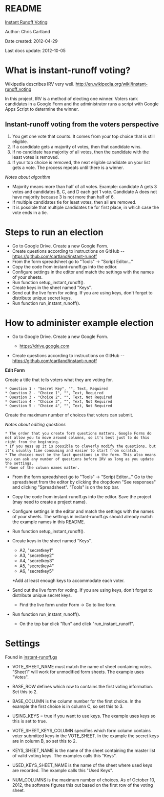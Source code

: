 # README

[Instant Runoff Voting](http://github.com/cartland/instant-runoff "IRV")


Author: Chris Cartland

Date created: 2012-04-29

Last docs update: 2012-10-05


# What is instant-runoff voting?

Wikipedia describes IRV very well. http://en.wikipedia.org/wiki/Instant-runoff_voting

In this project, IRV is a method of electing one winner. Voters rank candidates in a Google Form and the administrator runs a script with Google Apps Script to determine the winner.

## Instant-runoff voting from the voters perspective

1. You get one vote that counts. It comes from your top choice that is still eligible.
2. If a candidate gets a majority of votes, then that candidate wins.
3. If no candidate has majority of all votes, then the candidate with the least votes is removed.
4. If your top choice is removed, the next eligible candidate on your list gets a vote. The process repeats until there is a winner.

_Notes about algorithm_

* Majority means more than half of all votes. Example: candidate A gets 3 votes and candidates B, C, and D each get 1 vote. Candidate A does not have majority because 3 is not more than half of 6.
* If multiple candidates tie for least votes, then all are removed.
* It is possible that multiple candidates tie for first place, in which case the vote ends in a tie.


# Steps to run an election

* Go to Google Drive. Create a new Google Form.
* Create questions according to instructions on GitHub -- https://github.com/cartland/instant-runoff
* From the form spreadsheet go to "Tools" -> "Script Editor..."
* Copy the code from instant-runoff.gs into the editor.
* Configure settings in the editor and match the settings with the names of your sheets.
* Run function setup_instant_runoff().
* Create keys in the sheet named "Keys".
* Send out the live form for voting. If you are using keys, don't forget to distribute unique secret keys.
* Run function run_instant_runoff().


# How to administer example election

* Go to Google Drive. Create a new Google Form.

    * https://drive.google.com
    
* Create questions according to instructions on GitHub -- https://github.com/cartland/instant-runoff

**Edit Form**

Create a title that tells voters what they are voting for.

    * Question 1 - "Secret Key", "", Text, Required
    * Question 2 - "Choice 1", "", Text, Required
    * Question 3 - "Choice 2", "", Text, Not Required
    * Question 4 - "Choice 3", "", Text, Not Required
    * Question 5 - "Choice 4", "", Text, Not Required

Create the maximum number of choices that voters can submit.

_Notes about editing questions_

    * The order that you create form questions matters. Google Forms do not allow you to move around columns, so it's best just to do this right from the beginning.
    * If you mess up it is possible to cleverly modify the questions, but it's usually time consuming and easier to start from scratch.
    * The choices must be the last questions in the form. This also means you can ask any number of questions before IRV as long as you update the settings.
    * None of the column names matter.

* From the form spreadsheet go to "Tools" -> "Script Editor..."
Go to the spreadsheet from the editor by clicking the dropdown "See responses" and clicking "Spreadsheet". "Tools" is on the top bar.
* Copy the code from instant-runoff.gs into the editor.
Save the project (may need to create a project name). 
* Configure settings in the editor and match the settings with the names of your sheets.
The settings in instant-runoff.gs should already match the example names in this README.
* Run function setup_instant_runoff().
* Create keys in the sheet named "Keys".
    * A2, "secretkey1"
    * A3, "secretkey2"
    * A4, "secretkey3"
    * A5, "secretkey4"
    * A6, "secretkey5"

    *Add at least enough keys to accommodate each voter.

* Send out the live form for voting. If you are using keys, don't forget to distribute unique secret keys.
    * Find the live form under Form -> Go to live form.
* Run function run_instant_runoff().
    * On the top bar click "Run" and click "run_instant_runoff".

# Settings

Found in [instant-runoff.gs](https://github.com/cartland/instant-runoff/blob/master/instant-runoff.gs)

* VOTE\_SHEET\_NAME must match the name of sheet containing votes. "Sheet1" will work for unmodified form sheets. The example uses "Votes".
* BASE\_ROW defines which row to contains the first voting information. Set this to 2.
* BASE\_COLUMN is the column number for the first choice. In the example the first choice is in column C, so set this to 3.
* USING\_KEYS = true if you want to use keys. The example uses keys so this is set to true.
* VOTE\_SHEET\_KEYS\_COLUMN specifies which form column contains voter submitted keys in the VOTE_SHEET. In the example the secret keys are in column B, so set this to 2.
* KEYS\_SHEET\_NAME is the name of the sheet containing the master list of valid voting keys. The examples calls this "Keys".
* USED\_KEYS\_SHEET\_NAME is the name of the sheet where used keys are recorded. The example calls this "Used Keys".

* NUM\_COLUMNS is the maximum number of choices. As of October 10, 2012, the software figures this out based on the first row of the voting sheet.
